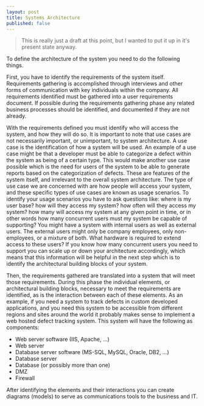 ```yaml
---
layout: post
title: Systems Architecture
published: false
---
```


> This is really just a draft at this point, but I wanted to put it up in it's present state anyway.

To define the architecture of the system you need to do the following things.

First, you have to identify the requirements of the system itself. Requirements gathering is accomplished through interviews and other forms of communication with key individuals within the company. All requirements identified must be gathered into a user requirements document. If possible during the requirements gathering phase any related business processes should be identified, and documented if they are not already.

With the requirements defined you must identify who will access the system, and how they will do so. It is important to note that use cases are not necessarily important, or unimportant, to system architecture. A use case is the identification of how a system will be used. An example of a use case might be that a developer must be able to categorize a defect within the system as being of a certain type. This would make another use case possible which is the need for users of the system to be able to generate reports based on the categorization of defects. These are features of the system itself, and irrelevant to the overall system architecture. The type of use case we are concerned with are how people will access your system, and these specific types of use cases are known as usage scenarios. To identify your usage scenarios you have to ask questions like: where is my user base? how will they access my system? how often will they access my system? how many will access my system at any given point in time, or in other words how many concurrent users must my system be capable of supporting? You might have a system with internal users as well as external users. The external users might only be company employees, only non-employees, or a mixture of both. What hardware is required to extend access to these users? If you know how many concurrent users you need to support you can scale up or down your architecture accordingly, which means that this information will be helpful in the next step which is to identify the architectural building blocks of your system.

Then, the requirements gathered are translated into a system that will meet those requirements. During this phase the individual elements, or architectural building blocks, necessary to meet the requirements are identified, as is the interaction between each of these elements. As an example, if you need a system to track defects in custom developed applications, and you need this system to be accessible from different regions and sites around the world it probably makes sense to implement a web hosted defect tracking system. This system will have the following as components:

- Web server software (IIS, Apache, ...)
- Web server
- Database server software (MS-SQL, MySQL, Oracle, DB2, ...)
- Database server
- Database (or possibly more than one)
- DMZ
- Firewall

After identifying the elements and their interactions you can create diagrams (models) to serve as communications tools to the business and IT.